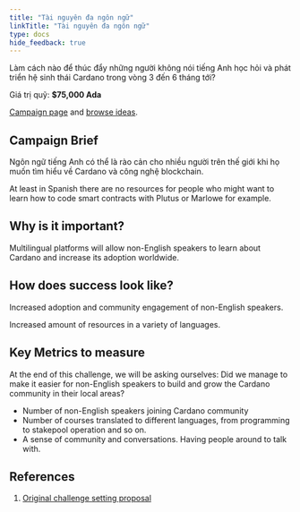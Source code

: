 ```yaml
---
title: "Tài nguyên đa ngôn ngữ"
linkTitle: "Tài nguyên đa ngôn ngữ"
type: docs
hide_feedback: true
---
```

Làm cách nào để thúc đẩy những người không nói tiếng Anh học hỏi và phát triển hệ sinh thái Cardano trong vòng 3 đến 6 tháng tới?

Giá trị quỹ: **$75,000 Ada**

[Campaign page](https://cardano.ideascale.com/a/campaign-home/26111) and [browse ideas](https://cardano.ideascale.com/a/ideas/top/campaign-filter/byids/campaigns/26111/stage/unspecified).

## Campaign Brief

Ngôn ngữ tiếng Anh có thể là rào cản cho nhiều người trên thế giới khi họ muốn tìm hiểu về Cardano và công nghệ blockchain.

At least in Spanish there are no resources for people who might want to learn how to code smart contracts with Plutus or Marlowe for example.

## Why is it important?

Multilingual platforms will allow non-English speakers to learn about Cardano and increase its adoption worldwide.

## How does success look like?

Increased adoption and community engagement of non-English speakers.

Increased amount of resources in a variety of languages.

## Key Metrics to measure

At the end of this challenge, we will be asking ourselves: Did we manage to make it easier for non-English speakers to build and grow the Cardano community in their local areas?

- Number of non-English speakers joining Cardano community
- Number of courses translated to different languages, from programming to stakepool operation and so on.
- A sense of community and conversations. Having people around to talk with.
## References

1. [Original challenge setting proposal](https://cardano.ideascale.com/a/dtd/Multilingual-resources/341725-48088)